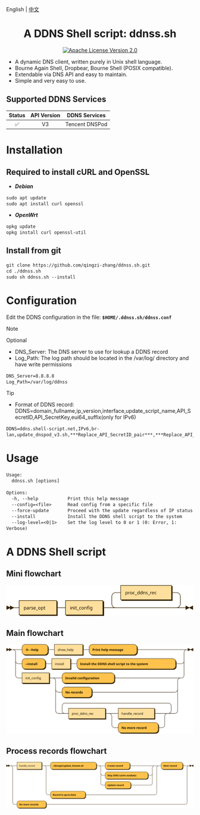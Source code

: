 <p align="left">
  English | <a href="README_CN.md">中文</a>
</p>

<div align="center">
  <h1>A DDNS Shell script: ddnss.sh</h1>
</div>

<p align="center">
  <a href="https://github.com/qingzi-zhang/ddnss.sh/blob/main/LICENSE">
    <img alt="Apache License Version 2.0" src="https://img.shields.io/github/license/qingzi-zhang/ddnss.sh">
  </a>
</p>

- A dynamic DNS client, written purely in Unix shell language.
- Bourne Again Shell, Dropbear, Bourne Shell (POSIX compatible).
- Extendable via DNS API and easy to maintain.
- Simple and very easy to use.

## Supported DDNS Services

|Status |API Version|DDNS Services
|:-----:|:---------:|----------------
|✅     |V3         |Tencent DNSPod

# Installation
## Required to install cURL and OpenSSL
- ***Debian***
```
sudo apt update
sudo apt install curl openssl
```
- ***OpenWrt***
```
opkg update
opkg install curl openssl-util
```

## Install from git
```
git clone https://github.com/qingzi-zhang/ddnss.sh.git
cd ./ddnss.sh
sudo sh ddnss.sh --install
```

# Configuration
Edit the DDNS configuration in the file: **`$HOME/.ddnss.sh/ddnss.conf`**
> [!NOTE]
> Optional
>- DNS_Server: The DNS server to use for lookup a DDNS record
>- Log_Path: The log path should be located in the /var/log/ directory and have write permissions

```
DNS_Server=8.8.8.8
Log_Path=/var/log/ddnss
```

> [!TIP]
> - Format of DDNS record: DDNS=domain_fullname,ip_version,interface,update_script_name,API_SecretID,API_SecretKey,eui64_suffix(only for IPv6)
>
```
DDNS=ddns.shell-script.net,IPv6,br-lan,update_dnspod_v3.sh,***Replace_API_SecretID_pair***,***Replace_API_SecretKey_pair***,07e2:00cb:0012:aaaa
```

# Usage
```
Usage:
  ddnss.sh [options]

Options:
  -h, --help           Print this help message
  --config=<file>      Read config from a specific file
  --force-update       Proceed with the update regardless of IP status
  --install            Install the DDNS shell script to the system
  --log-level=<0|1>    Set the log level to 0 or 1 (0: Error, 1: Verbose)
```

# A DDNS Shell script
## Mini flowchart
![diagram](svg/Main.svg)
## Main flowchart
![diagram](svg/parse_opt.svg)
## Process records flowchart
![diagram](svg/proc_ddns_rec.svg)